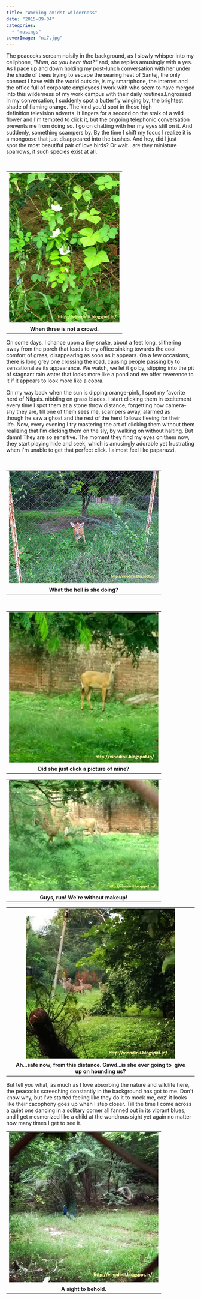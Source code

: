 ```yaml
---
title: "Working amidst wilderness"
date: "2015-09-04"
categories: 
  - "musings"
coverImage: "ni7.jpg"
---
```


The peacocks scream noisily in the background, as I slowly whisper into my cellphone, _"Mum, do you hear that?"_ and, she replies amusingly with a yes. As I pace up and down holding my post-lunch conversation with her under the shade of trees trying to escape the searing heat of Santej, the only connect I have with the world outside, is my smartphone, the internet and the office full of corporate employees I work with who seem to have merged into this wilderness of my work campus with their daily routines.Engrossed in my conversation, I suddenly spot a butterfly winging by, the brightest shade of flaming orange. The kind you'd spot in those high definition television adverts. It lingers for a second on the stalk of a wild flower and I'm tempted to click it, but the ongoing telephonic conversation prevents me from doing so. I go on chatting with her my eyes still on it. And suddenly, something scampers by. By the time I shift my focus I realize it is a mongoose that just disappeared into the bushes. And hey, did I just spot the most beautiful pair of love birds? Or wait...are they miniature sparrows, if such species exist at all.

 

<table class="tr-caption-container" style="margin-left: auto; margin-right: auto; text-align: center;" cellspacing="0" cellpadding="0" align="center"><tbody><tr><td style="text-align: center;"><a style="margin-left: auto; margin-right: auto;" href="http://3.bp.blogspot.com/-jOnvULKFPIE/Vel_lBWJjaI/AAAAAAAAckg/PVHorQY9tvQ/s1600/ni7.jpg"><img src="images/ni7.jpg" width="296" height="400" border="0"></a></td></tr><tr><td class="tr-caption" style="text-align: center;"><strong>When three is not a crowd.</strong></td></tr></tbody></table>

On some days, I chance upon a tiny snake, about a feet long, slithering away from the porch that leads to my office sinking towards the cool comfort of grass, disappearing as soon as it appears. On a few occasions, there is long grey one crossing the road, causing people passing by to sensationalize its appearance. We watch, we let it go by, slipping into the pit of stagnant rain water that looks more like a pond and we offer reverence to it if it appears to look more like a cobra.

On my way back when the sun is dipping orange-pink, I spot my favorite herd of Nilgais. nibbling on grass blades. I start clicking them in excitement every time I spot them at a stone throw distance, forgetting how camera-shy they are, till one of them sees me, scampers away, alarmed as though he saw a ghost and the rest of the herd follows fleeing for their life. Now, every evening I try mastering the art of clicking them without them realizing that I'm clicking them on the sly, by walking on without halting. But damn! They are so sensitive. The moment they find my eyes on them now, they start playing hide and seek, which is amusingly adorable yet frustrating when I'm unable to get that perfect click. I almost feel like paparazzi.

 

<table class="tr-caption-container" style="margin-left: auto; margin-right: auto; text-align: center;" cellspacing="0" cellpadding="0" align="center"><tbody><tr><td style="text-align: center;"><img style="margin-left: auto; margin-right: auto;" src="images/ni4.jpg" width="400" height="300" border="0"></td></tr><tr><td class="tr-caption" style="text-align: center;"><strong>What the hell is she doing?</strong></td></tr></tbody></table>

 

<table class="tr-caption-container" style="margin-left: auto; margin-right: auto; text-align: center;" cellspacing="0" cellpadding="0" align="center"><tbody><tr><td style="text-align: center;"><a style="margin-left: auto; margin-right: auto;" href="http://1.bp.blogspot.com/-XcQD9JYUKic/Vel9fNVb0eI/AAAAAAAAcjw/kftiYsADqAQ/s1600/ni1.jpg"><img src="images/ni1.jpg" width="400" height="400" border="0"></a></td></tr><tr><td class="tr-caption" style="text-align: center;"><strong>Did she just click a picture of mine?</strong></td></tr></tbody></table>

<table class="tr-caption-container" style="margin-left: auto; margin-right: auto; text-align: center;" cellspacing="0" cellpadding="0" align="center"><tbody><tr><td style="text-align: center;"><a style="margin-left: auto; margin-right: auto;" href="http://2.bp.blogspot.com/-D22yuJk9bzI/Vel-76bDmQI/AAAAAAAAckY/k8LezVVmMAk/s1600/ni8.jpg"><img src="images/ni8.jpg" width="400" height="296" border="0"></a></td></tr><tr><td class="tr-caption" style="text-align: center;"><strong>Guys, run! We're without makeup!</strong></td></tr></tbody></table>

<table class="tr-caption-container" style="margin-left: auto; margin-right: auto; text-align: center;" cellspacing="0" cellpadding="0" align="center"><tbody><tr><td style="text-align: center;"><a style="margin-left: auto; margin-right: auto;" href="http://4.bp.blogspot.com/-9EiVwKZvQZc/Vel-hxtehyI/AAAAAAAAckU/m9-ijgw_ASs/s1600/ni5.jpg"><img src="images/ni5.jpg" width="400" height="400" border="0"></a></td></tr><tr><td class="tr-caption" style="text-align: center;"><strong>Ah...safe now, from this distance. Gawd...is she ever going to</strong> <strong>&nbsp;give up&nbsp;on hounding us?</strong></td></tr></tbody></table>

But tell you what, as much as I love absorbing the nature and wildlife here, the peacocks screeching constantly in the background has got to me. Don't know why, but I've started feeling like they do it to mock me, coz' it looks like their cacophony goes up when I step closer. Till the time I come across a quiet one dancing in a solitary corner all fanned out in its vibrant blues, and I get mesmerized like a child at the wondrous sight yet again no matter how many times I get to see it.

<table class="tr-caption-container" style="margin-left: auto; margin-right: auto; text-align: center;" cellspacing="0" cellpadding="0" align="center"><tbody><tr><td style="text-align: center;"><a style="margin-left: auto; margin-right: auto;" href="http://1.bp.blogspot.com/-UB-dVRJvMGM/Vel83LGY3TI/AAAAAAAAcjs/F0E3wAAf2dM/s1600/ni6.jpg"><img src="images/ni6.jpg" width="400" height="400" border="0"></a></td></tr><tr><td class="tr-caption" style="text-align: center;"><strong>A sight to behold.</strong></td></tr></tbody></table>
